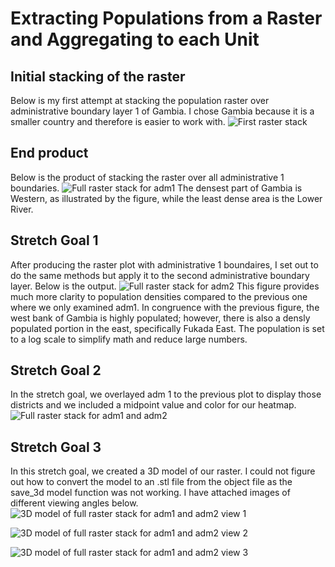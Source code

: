 # Extracting Populations from a Raster and Aggregating to each Unit

## Initial stacking of the raster
Below is my first attempt at stacking the population raster over administrative boundary layer 1 of Gambia. I chose Gambia because it is a smaller country and therefore is easier
to work with.
![First raster stack](https://user-images.githubusercontent.com/67921793/91455531-30aea100-e850-11ea-825c-e50e20ff087c.png)

## End product
Below is the product of stacking the raster over all administrative 1 boundaries.
![Full raster stack for adm1](https://user-images.githubusercontent.com/67921793/91455976-be8a8c00-e850-11ea-921a-2238effa3228.png)
The densest part of Gambia is Western, as illustrated by the figure, while the least dense area is the Lower River.


## Stretch Goal 1
After producing the raster plot with administrative 1 boundaires, I set out to do the same methods but apply it to the second administrative boundary layer. Below is the output.
![Full raster stack for adm2](https://user-images.githubusercontent.com/67921793/91456388-31940280-e851-11ea-841a-da9c7d19e2fc.png)
This figure provides much more clarity to population densities compared to the previous one where we only examined adm1. In congruence with the previous figure, the west bank of Gambia
is highly populated; however, there is also a densly populated portion in the east, specifically Fukada East. The population is set to a log scale to simplify math and reduce large numbers.


## Stretch Goal 2
In the stretch goal, we overlayed adm 1 to the previous plot to display those districts and we included a midpoint value and color for our heatmap.
![Full raster stack for adm1 and adm2](https://user-images.githubusercontent.com/67921793/91456836-bb43d000-e851-11ea-8d65-ed8e9416f803.png)

## Stretch Goal 3
In this stretch goal, we created a 3D model of our raster. I could not figure out how to convert the model to an .stl file
from the object file as the save_3d model function was not working. I have attached images of different viewing angles below.
![3D model of full raster stack for adm1 and adm2 view 1](https://user-images.githubusercontent.com/67921793/91476423-f7cff580-e86a-11ea-8a8c-7da373546353.png)

![3D model of full raster stack for adm1 and adm2 view 2](https://user-images.githubusercontent.com/67921793/91476638-41204500-e86b-11ea-9f63-7e99c46f56ff.png)

![3D model of full raster stack for adm1 and adm2 view 3](https://user-images.githubusercontent.com/67921793/91476707-5a28f600-e86b-11ea-88b7-fa3c3282cf54.png)
